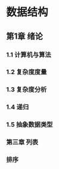 # 数据结构
## 第1章 绪论
### 1.1 计算机与算法

### 1.2 复杂度度量

### 1.3 复杂度分析

### 1.4 递归

### 1.5 抽象数据类型

### 第三章 列表

### 排序
